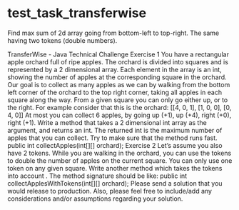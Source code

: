 # test_task_transferwise
Find max sum of 2d array going from bottom-left to top-right. The same having two tokens (double numbers).

TransferWise - Java Technical Challenge
Exercise 1
You have a rectangular apple orchard full of ripe apples. The orchard is divided into squares
and is represented by a 2 dimensional array. Each element in the array is an int, showing the
number of apples at the corresponding square in the orchard.
Our goal is to collect as many apples as we can by walking from the bottom left corner of the
orchard to the top right corner, taking all apples in each square along the way. From a given
square you can only go either up, or to the right.
For example consider that this is the orchard:
[[4, 0, 1],
[1, 0, 0],
[0, 4, 0]]
At most you can collect 6 apples, by going up (+1), up (+4), right (+0), right (+1).
Write a method that takes a 2 dimensional int array as the argument, and returns an int.
The returned int is the maximum number of apples that you can collect. Try to make sure that
the method runs fast.
public int collectApples(int[][] orchard);
Exercise 2
Let’s assume you also have 2 tokens. While you are walking in the orchard, you can use the
tokens to double the number of apples on the current square. You can only use one token on
any given square.
Write another method which takes the tokens into account​ . The method signature should
be like:
public int collectApplesWithTokens(int[][] orchard);
Please send a solution that you would release to production.
Also, please feel free to include/add any considerations and/or assumptions regarding your
solution.
